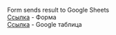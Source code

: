 Form sends result to Google Sheets<br>
<a href="https://aleksmoore.github.io/forms/">Ссылка</a> - Форма<br>
<a href="https://docs.google.com/spreadsheets/d/1UB39QXf3D8Ta_r425bD1zqyCcQpJzKZBHRsolYDJSA4/edit#gid=0">Ссылка</a> - Google таблица
